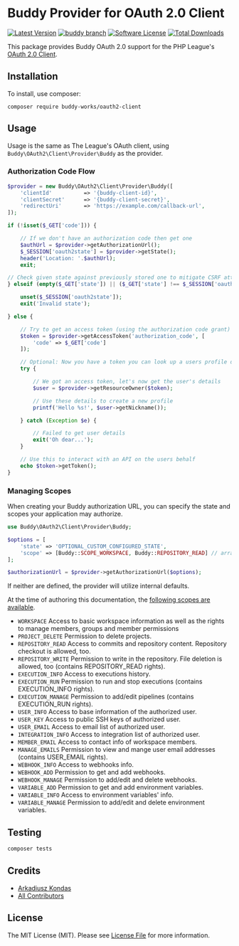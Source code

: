# Buddy Provider for OAuth 2.0 Client
[![Latest Version](https://img.shields.io/github/release/buddy-works/oauth2-client.svg?style=flat-square)](https://github.com/buddy-works/oauth2-client/releases)
[![buddy branch](https://app.buddy.works/buddy-works/oauth2-client/repository/branch/master/badge.svg?token=be04e77cb21d0e7e611853e903e521ba233e01d46699a1e6dc00f85a853cbdd6 "buddy branch")](https://app.buddy.works/buddy-works/oauth2-client/repository/branch/master)
[![Software License](https://img.shields.io/badge/license-MIT-brightgreen.svg?style=flat-square)](LICENSE.md)
[![Total Downloads](https://img.shields.io/packagist/dt/buddy-works/oauth2-client.svg?style=flat-square)](https://packagist.org/packages/buddy-works/oauth2-client)

This package provides Buddy OAuth 2.0 support for the PHP League's [OAuth 2.0 Client](https://github.com/thephpleague/oauth2-client).

## Installation

To install, use composer:

```
composer require buddy-works/oauth2-client
```

## Usage

Usage is the same as The League's OAuth client, using `Buddy\OAuth2\Client\Provider\Buddy` as the provider.

### Authorization Code Flow

```php
$provider = new Buddy\OAuth2\Client\Provider\Buddy([
    'clientId'          => '{buddy-client-id}',
    'clientSecret'      => '{buddy-client-secret}',
    'redirectUri'       => 'https://example.com/callback-url',
]);

if (!isset($_GET['code'])) {

    // If we don't have an authorization code then get one
    $authUrl = $provider->getAuthorizationUrl();
    $_SESSION['oauth2state'] = $provider->getState();
    header('Location: '.$authUrl);
    exit;

// Check given state against previously stored one to mitigate CSRF attack
} elseif (empty($_GET['state']) || ($_GET['state'] !== $_SESSION['oauth2state'])) {

    unset($_SESSION['oauth2state']);
    exit('Invalid state');

} else {

    // Try to get an access token (using the authorization code grant)
    $token = $provider->getAccessToken('authorization_code', [
        'code' => $_GET['code']
    ]);

    // Optional: Now you have a token you can look up a users profile data
    try {

        // We got an access token, let's now get the user's details
        $user = $provider->getResourceOwner($token);

        // Use these details to create a new profile
        printf('Hello %s!', $user->getNickname());

    } catch (Exception $e) {

        // Failed to get user details
        exit('Oh dear...');
    }

    // Use this to interact with an API on the users behalf
    echo $token->getToken();
}
```

### Managing Scopes

When creating your Buddy authorization URL, you can specify the state and scopes your application may authorize.

```php
use Buddy\OAuth2\Client\Provider\Buddy;

$options = [
    'state' => 'OPTIONAL_CUSTOM_CONFIGURED_STATE',
    'scope' => [Buddy::SCOPE_WORKSPACE, Buddy::REPOSITORY_READ] // array or string
];

$authorizationUrl = $provider->getAuthorizationUrl($options);
```
If neither are defined, the provider will utilize internal defaults.

At the time of authoring this documentation, the [following scopes are available](https://buddy.works/docs/api/getting-started/oauth2/introduction#supported-scopes).

- `WORKSPACE`	Access to basic workspace information as well as the rights to manage members, groups and member permissions
- `PROJECT_DELETE`	Permission to delete projects.
- `REPOSITORY_READ`	Access to commits and repository content. Repository checkout is allowed, too.
- `REPOSITORY_WRITE`	Permission to write in the repository. File deletion is allowed, too (contains REPOSITORY_READ rights).
- `EXECUTION_INFO`	Access to executions history.
- `EXECUTION_RUN`	Permission to run and stop executions (contains EXECUTION_INFO rights).
- `EXECUTION_MANAGE`	Permission to add/edit pipelines (contains EXECUTION_RUN rights).
- `USER_INFO`	Access to base information of the authorized user.
- `USER_KEY`	Access to public SSH keys of authorized user.
- `USER_EMAIL`	Access to email list of authorized user.
- `INTEGRATION_INFO`	Access to integration list of authorized user.
- `MEMBER_EMAIL`	Access to contact info of workspace members.
- `MANAGE_EMAILS`	Permission to view and mange user email addresses (contains USER_EMAIL rights).
- `WEBHOOK_INFO`	Access to webhooks info.
- `WEBHOOK_ADD`	Permission to get and add webhooks.
- `WEBHOOK_MANAGE`	Permission to add/edit and delete webhooks.
- `VARIABLE_ADD`	Permission to get and add environment variables.
- `VARIABLE_INFO`	Access to environment variables' info.
- `VARIABLE_MANAGE`	Permission to add/edit and delete environment variables.

## Testing

``` bash
composer tests
```

## Credits

- [Arkadiusz Kondas](https://github.com/akondas)
- [All Contributors](https://github.com/buddy-works/oauth2-client/contributors)

## License

The MIT License (MIT). Please see [License File](https://github.com/buddy-works/oauth2-client/blob/master/LICENSE) for more information.
